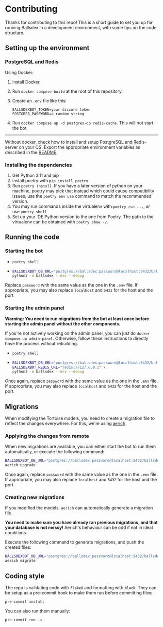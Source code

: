 # Contributing

Thanks for contributing to this repo! This is a short guide to set you up for running Ballsdex in
a development environment, with some tips on the code structure.

## Setting up the environment

### PostgreSQL and Redis

Using Docker:

1. Install Docker.
2. Run `docker compose build` at the root of this repository.
3. Create an `.env` file like this:

   ```env
   BALLSDEXBOT_TOKEN=your discord token
   POSTGRES_PASSWORD=a random string
   ```

4. Run `docker compose up -d postgres-db redis-cache`. This will not start the bot.

----

Without docker, check how to install and setup PostgreSQL and Redis-server on your OS.
Export the appropriate environment variables as described in the
[README](README.md#without-docker).

### Installing the dependencies

1. Get Python 3.11 and pip
2. Install poetry with `pip install poetry`
3. Run `poetry install`. If you have a later version of python on your machine, poetry may pick that instead which could cause compatibility issues, use the `poetry env use` command to match the recommended version.
4. You may run commands inside the virtualenv with `poetry run ...`, or use `poetry shell`
5. Set up your IDE Python version to the one from Poetry. The path to the virtualenv can
   be obtained with `poetry show -v`.

## Running the code

### Starting the bot

- `poetry shell`
- ```bash
  BALLSDEXBOT_DB_URL="postgres://ballsdex:password@localhost:5432/ballsdex" \
  python3 -m ballsdex --dev --debug
  ```

Replace `password` with the same value as the one in the `.env` file.
If appropriate, you may also replace `localhost` and `5432` for the host and the port.

### Starting the admin panel

**Warning: You need to run migrations from the bot at least once before starting the admin
panel without the other components.**

If you're not actively working on the admin panel, you can just do `docker compose up admin-panel`.
Otherwise, follow these instructions to directly have the process without rebuilding.

- `poetry shell`
- ```bash
  BALLSDEXBOT_DB_URL="postgres://ballsdex:password@localhost:5432/ballsdex" \
  BALLSDEXBOT_REDIS_URL="redis://127.0.0.1" \
  python3 -m ballsdex --dev --debug
  ```

Once again, replace `password` with the same value as the one in the `.env` file.
If appropriate, you may also replace `localhost` and `5432` for the host and the port.

## Migrations

When modifying the Tortoise models, you need to create a migration file to reflect the changes
everywhere. For this, we're using [aerich](https://github.com/tortoise/aerich).

### Applying the changes from remote

When new migrations are available, you can either start the bot to run them automatically, or
execute the following command:

```sh
BALLSDEXBOT_DB_URL="postgres://ballsdex:password@localhost:5432/ballsdex" \
aerich upgrade
```

Once again, replace `password` with the same value as the one in the `.env` file.
If appropriate, you may also replace `localhost` and `5432` for the host and the port.

### Creating new migrations

If you modified the models, `aerich` can automatically generate a migration file.

**You need to make sure you have already ran previous migrations, and that your database
is not messy!** Aerich's behaviour can be odd if not in ideal conditions.

Execute the following command to generate migrations, and push the created files:

```sh
BALLSDEXBOT_DB_URL="postgres://ballsdex:password@localhost:5432/ballsdex" \
aerich migrate
```

## Coding style

The repo is validating code with `flake8` and formatting with `black`. They can be setup as a
pre-commit hook to make them run before committing files:

```sh
pre-commit install
```

You can also run them manually:

```sh
pre-commit run -a
```
